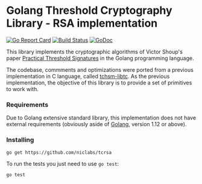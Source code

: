 # Golang Threshold Cryptography Library - RSA implementation 
[![Go Report Card](https://goreportcard.com/badge/github.com/niclabs/tcrsa)](https://goreportcard.com/report/github.com/niclabs/tcrsa) [![Build Status](https://travis-ci.org/niclabs/tcrsa.svg?branch=master)](https://travis-ci.org/niclabs/tcrsa) [![GoDoc](https://godoc.org/github.com/niclabs/libtc-rsa?status.svg)](https://godoc.org/github.com/niclabs/tcrsa)

This library implements the cryptographic algorithms of Victor Shoup's paper [Practical Threshold Signatures](http://www.iacr.org/archive/eurocrypt2000/1807/18070209-new.pdf) in the Golang programming language. 

The codebase, commments and optimizations were ported from a previous implementation in C language, called [tchsm-libtc](https://github.com/niclabs/tchsm-libtc). As the previous implementation, the objective of this library is to provide a set of primitives to work with.

### Requirements

Due to Golang extensive standard library, this implementation does not have external requirements (obviously aside of [Golang](https://golang.org), version 1.12 or above).

### Installing

```shell
go get https://github.com/niclabs/tcrsa
```

To run the tests you just need to use `go test`:

```shell
go test
```